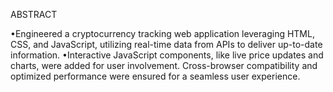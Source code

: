 ABSTRACT

•Engineered a cryptocurrency tracking web application leveraging HTML, CSS, and JavaScript, utilizing   real-time   data from APIs to deliver up-to-date information.
•Interactive JavaScript components, like live price updates and charts, were added for user involvement. Cross-browser compatibility and optimized performance were ensured for a seamless user experience.
